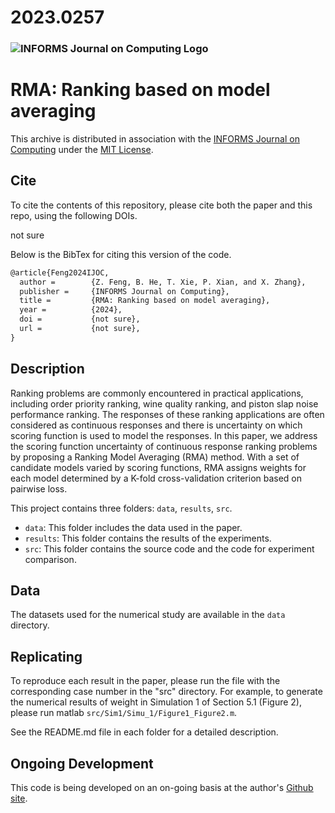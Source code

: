 # 2023.0257

### ![INFORMS Journal on Computing Logo](https://INFORMSJoC.github.io/logos/INFORMS_Journal_on_Computing_Header.jpg)

# RMA: Ranking based on model averaging
This archive is distributed in association with the [INFORMS Journal on Computing](https://pubsonline.informs.org/journal/ijoc) under the [MIT License](https://github.com/INFORMSJoC/2019.0000/blob/master/LICENSE).
## Cite
To cite the contents of this repository, please cite both the paper and this repo, using the following DOIs.

not sure

Below is the BibTex for citing this version of the code.
```latex
@article{Feng2024IJOC,
  author =        {Z. Feng, B. He, T. Xie, P. Xian, and X. Zhang},
  publisher =     {INFORMS Journal on Computing},
  title =         {RMA: Ranking based on model averaging},
  year =          {2024},
  doi =           {not sure},
  url =           {not sure},
}  
```
## Description
 Ranking problems are commonly encountered in practical applications, including order priority ranking, wine
 quality ranking, and piston slap noise performance ranking. The responses of these ranking applications are
 often considered as continuous responses and there is uncertainty on which scoring function is used to model
 the responses. In this paper, we address the scoring function uncertainty of continuous response ranking
 problems by proposing a Ranking Model Averaging (RMA) method. With a set of candidate models varied
 by scoring functions, RMA assigns weights for each model determined by a K-fold cross-validation criterion
 based on pairwise loss. 

This project contains three folders: `data`, `results`, `src`.
- `data`: This folder includes the data used in the paper.
- `results`: This folder contains the results of the experiments.
- `src`: This folder contains the source code and the code for experiment comparison.

## Data
The  datasets used for the numerical study are available in the `data` directory.

## Replicating
To reproduce each result in the paper, please run the file with the corresponding case number in the "src" directory. For example, to generate the numerical results of weight in Simulation 1 of Section 5.1 (Figure 2), please run matlab `src/Sim1/Simu_1/Figure1_Figure2.m`.

See the README.md file in each folder for a detailed description.

## Ongoing Development
This code is being developed on an on-going basis at the author's [Github site](https://github.com/xpzong/2023.0257).
